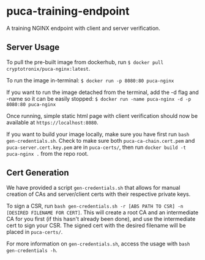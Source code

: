 # puca-training-endpoint
A training NGINX endpoint with client and server verification.

## Server Usage

To pull the pre-built image from dockerhub, run `$ docker pull cryptotronix/puca-nginx:latest`.

To run the image in-terminal: `$ docker run -p 8080:80 puca-nginx`

If you want to run the image detached from the terminal, add the -d flag and -name so it can be easily stopped: `$ docker run -name puca-nginx -d -p 8080:80 puca-nginx`

Once running, simple static html page with client verification should now be available at `https://localhost:8080`.

If you want to build your image locally, make sure you have first run `bash gen-credentials.sh`. Check to make sure both `puca-ca-chain.cert.pem` and `puca-server.cert.key.pem` are in `puca-certs/`, then run `docker build -t puca-nginx .` from the repo root.

## Cert Generation

We have provided a script `gen-credentials.sh` that allows for manual creation of CAs and server/client certs with their respective private keys.

To sign a CSR, run `bash gen-credentials.sh -r [ABS PATH TO CSR] -n [DESIRED FILENAME FOR CERT]`. This will create a root CA and an intermediate CA for you first (if this hasn't already been done), and use the intermediate cert to sign your CSR. The signed cert with the desired filename will be placed in `puca-certs/`.

For more information on `gen-credentials.sh`, access the usage with `bash gen-credentials -h`.
